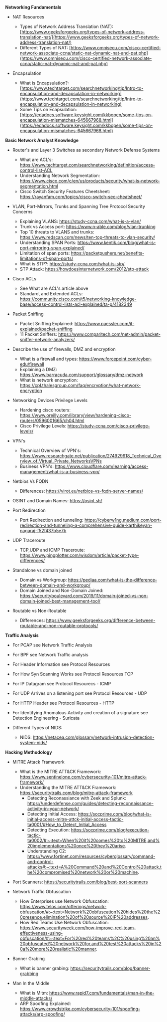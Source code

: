 **Networking Fundamentals**

- NAT Resources
    
    - Types of Network Address Translation (NAT): [https://www.geeksforgeeks.org/types-of-network-address-translation-nat/](https://www.geeksforgeeks.org/types-of-network-address-translation-nat/)
    - Different Types of NAT: [https://www.omnisecu.com/cisco-certified-network-associate-ccna/static-nat-dynamic-nat-and-pat.php](https://www.omnisecu.com/cisco-certified-network-associate-ccna/static-nat-dynamic-nat-and-pat.php)
- Encapsulation
    
    - What is Encapsulation?: [https://www.techtarget.com/searchnetworking/tip/Intro-to-encapsulation-and-decapsulation-in-networking](https://www.techtarget.com/searchnetworking/tip/Intro-to-encapsulation-and-decapsulation-in-networking)
    - Some Tips on Ecapsulation: [https://edadocs.software.keysight.com/kkbopen/some-tips-on-encapsulation-mismatches-645667968.html](https://edadocs.software.keysight.com/kkbopen/some-tips-on-encapsulation-mismatches-645667968.html)

**Basic Network Analyst Knowledge**

- Router's and Layer 3 Switches as secondary Network Defense Systems
	 - What are ACL's: https://www.techtarget.com/searchnetworking/definition/access-control-list-ACL
	 - Understanding Network Segmentation: https://www.cisco.com/c/en/us/products/security/what-is-network-segmentation.html
	 - Cisco Switch Security Features Cheetsheet: https://rayanfam.com/topics/cisco-switch-sec-cheatsheet/
- VLAN, Port-Mirrors, Trunks and Spanning Tree Protocol Security Concerns
	- Explaining VLANS: https://study-ccna.com/what-is-a-vlan/
	- Trunk vs Access port: https://www.n-able.com/blog/vlan-trunking
	- Top 10 threats to VLANS and trunks: https://www.redscan.com/news/ten-top-threats-to-vlan-security/
	- Understanding SPAN Ports: https://www.kentik.com/blog/what-is-port-mirroring-span-explained/
	- Limitation of span ports: https://packetpushers.net/benefits-limitations-of-span-ports/
	- What is STP?: https://study-ccna.com/what-is-stp/
	- STP Attack: https://howdoesinternetwork.com/2012/stp-attack

- Cisco ACLs
	- See What are ACL's article above
	- Standard, and Extended ACLs: https://community.cisco.com/t5/networking-knowledge-base/access-control-lists-acl-explained/ta-p/4182349

- Packet Sniffing
	- Packet Sniffing Explained: https://www.paessler.com/it-explained/packet-sniffing
	- 11 Packet Sniffers: https://www.comparitech.com/net-admin/packet-sniffer-network-analyzers/

- Describe the use of firewalls, DMZ and encryption
	- What is a firewall and types: https://www.forcepoint.com/cyber-edu/firewall
	- Explaining a DMZ: https://www.barracuda.com/support/glossary/dmz-network
	- What is network encryption: https://cpl.thalesgroup.com/faq/encryption/what-network-encryption

- Networking Devices Privilege Levels
	- Hardening cisco routers: https://www.oreilly.com/library/view/hardening-cisco-routers/0596001665/ch04.html
	- Cisco Privilege Levels: https://study-ccna.com/cisco-privilege-levels/


- VPN's
	- Technical Overview of VPN's: https://www.researchgate.net/publication/274929918_Technical_Overview_of_Virtual_Private_NetworksVPNs
	- Business VPN's: https://www.cloudflare.com/learning/access-management/what-is-a-business-vpn/

- Netbios Vs FQDN
	- Differences: https://virot.eu/netbios-vs-fqdn-server-names/

- OSINT and Domain Names: https://osint.sh/

- Port Redirection
	- Port Redirection and tunneling: https://cyberw1ng.medium.com/port-redirection-and-tunneling-a-comprehensive-guide-karthikeyan-nagaraj-f52f437b5e7b

- UDP Traceroute
	- TCP,UDP and ICMP Traceroute: https://www.pingplotter.com/wisdom/article/packet-type-differences/

- Standalone vs domain joined
	- Domain vs Workgroup: https://pediaa.com/what-is-the-difference-between-domain-and-workgroup/
	- Domain Joined and Non-Domain Joined: https://securityboulevard.com/2019/11/domain-joined-vs-non-domain-joined-best-management-tool/

- Routable vs Non-Routable
	- Differences: https://www.geeksforgeeks.org/difference-between-routable-and-non-routable-protocols/

**Traffic Analysis**

- For PCAP see Network Traffic Analysis
- For BPF see Network Traffic analysis
- For Header Information see Protocol Resources

- For How Syn Scanning Works see Protocol Resources TCP
- For IP Datagram see Protocol Resourecs - ICMP
- For UDP Arrives on a listening port see Protocol Resources - UDP
- For HTTP Header see Protocol Resources - HTTP
- For Identifying Anomalous Activity and creation of a signature see Detection Engineering - Suricata
- Different Types of NIDS:
	- NIDS: https://netacea.com/glossary/network-intrusion-detection-system-nids/


 **Hacking Methodology**

- MITRE Attack Framework
	- What is the MITRE ATT&CK Framework: https://www.sentinelone.com/cybersecurity-101/mitre-attack-framework/
 	- Understanding the MITRE ATT&CK Framework: https://securitytrails.com/blog/mitre-attack-framework
    	- Detecting Reconassiance with Zeek and Splunk: https://underdefense.com/guides/detecting-reconnaissance-activity-in-your-network/
       	- Detecting Initial Access: https://socprime.com/blog/what-is-initial-access-mitre-attck-initial-access-tactic-ta0001/#How_to_Detect_Initial_Access
       	- Detecting Execution: https://socprime.com/blog/execution-tactic-ta0002/#:~:text=When%20it%20comes%20to%20MITRE,and%20implementations%20once%20they%20arise.
       	- Understanding C2: https://www.fortinet.com/resources/cyberglossary/command-and-control-attacks#:~:text=A%20Command%20and%20Control%20attack,the%20compromised%20network%20or%20machine.
   
- Port Scanners: https://securitytrails.com/blog/best-port-scanners
- Network Traffic Obfuscation
  	- How Enterprises use Network Obfuscation: https://www.telos.com/offerings/network-obfuscation/#:~:text=Network%20obfuscation%20hides%20the%20presence,elimination%20of%20source%20IP%20addresses.
  	- How Red Teams Use Network Obfuscation: https://www.securityweek.com/how-improve-red-team-effectiveness-using-obfuscation/#:~:text=For%20red%20teams%2C%20using%20an%20obfuscated%20network%20for,and%20test%20attacks%20in%20a%20more%20realistic%20manner.
- Banner Grabing
	- What is banner grabing: https://securitytrails.com/blog/banner-grabbing
- Man In the Middle
	- What is Mitm: https://www.rapid7.com/fundamentals/man-in-the-middle-attacks/
   	- ARP Spoofing Explained: https://www.crowdstrike.com/cybersecurity-101/spoofing-attacks/arp-spoofing/
